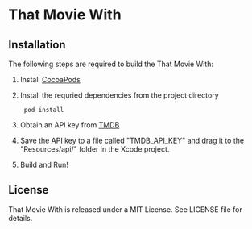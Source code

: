 That Movie With
===============

Installation
------------

The following steps are required to build the That Movie With:

1. Install [CocoaPods](http://cocoapods.org)

2. Install the requried dependencies from the project directory

		pod install

3. Obtain an API key from [TMDB](http://www.themoviedb.org/documentation/api)

4. Save the API key to a file called "TMDB_API_KEY" and drag it to the "Resources/api/" folder in the Xcode project.

5. Build and Run!


License
-------

That Movie With is released under a MIT License. See LICENSE file for details.


